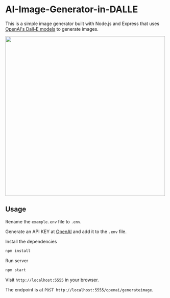 # AI-Image-Generator-in-DALLE

This is a simple image generator built with Node.js and Express that uses [OpenAI's Dall-E models](https://beta.openai.com/docs/guides/images) to generate images.

<img src="public/img/img-y9gZdenEtjbYfME5i5EOFDV5.png" width="500">

## Usage

Rename the `example.env` file to `.env`.

Generate an API KEY at [OpenAI](https://beta.openai.com/) and add it to the `.env` file.

Install the dependencies

```bash
npm install
```

Run server

```bash
npm start
```

Visit `http://localhost:5555` in your browser.

The endpoint is at `POST http://localhost:5555/openai/generateimage`.
